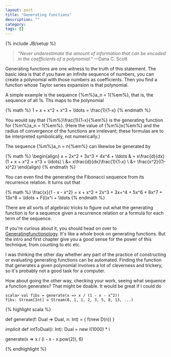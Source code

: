 ```yaml
---
layout: post
title: "Generating functions"
description: ""
category: 
tags: []
---
```

{% include JB/setup %}

> _"Never underestimate the amount of information that can be encoded in the coefficients of a polynomial."_
> —Dana C. Scott

Generating functions are one witness to the truth of this statement. The basic idea is that if you have an infinite sequence
of numbers, you can create a polynomial with those numbers as coefficients. Then you find a function whose Taylor series
expansion is that polynomial.

A simple example is the sequence {%m%}a_n = 1{%em%}, that is, the sequence of all 1s. Ths maps to the polynomial

{% math %}
1 + x + x^2 + x^3 + \ldots = \frac{1}{1-x}
{% endmath %}

You would say that {%m%}\frac{1}{1-x}{%em%} is the generating function for {%m%}a_n = 1{%em%}.
(Here the value of {%m%}x{%em%} and the radius of convergence of the functions are irrelevant; these formulas are to be
interpreted symbolically, not numerically.)

The sequence {%m%}a_n = n{%em%} can likewise be generated by

{% math %}
\begin{align}
x + 2x^2 + 3x^3 + 4x^4 + \ldots & = x\frac{d}{dx}(1 + x + x^2 + x^3 + \ldots) \\
&= x\frac{d}{dx}\frac{1}{1-x} \\
&= \frac{x^2}{(1-x)^2}
\end{align}
{% endmath %}

You can even find the generating the Fibonacci sequence from its recurrence relation. It turns out that

{% math %}
\frac{x}{1 - x - x^2} = x + x^2 + 2x^3 + 3x+^4 + 5x^6 + 8x^7 + 13x^8 + \ldots + F(i)x^i + \ldots
{% endmath %}

There are all sorts of algebraic tricks to figure out what the generating function is for a sequence given a
recurrence relation or a formula for each term of the sequence.

If you're curious about it, you should head on over to [Generatingfunctionology](). It's like a whole book on
generating functions. But the intro and first chapter give you a good sense for the power of this technique, from
counting to etc etc.

I was thinking the other day whether any part of the practice of constructing or evaluating generating functions can
be automated. Finding the function that generates a given polynomial involves a lot of cleverness and trickery, so
it's probably not a good task for a computer.

How about going the other way, checking your work, seeing what sequence
a function generates? That might be doable. It would be great if I could do

    scala> val fibs = generate(x => x / (1 - x - x^2))
    fibs: Stream[Int] = Stream(0, 1, 1, 2, 3, 5, 8, 13, ...) 

{% highlight scala %}

def generate(f: Dual => Dual, n: Int) = {
  f(new D(n))
}

implicit def intToDual(i: Int): Dual = new I(1000) * i

generate(x => x / (i - x - x.pow(2)), 6)

{% endhighlight %}

